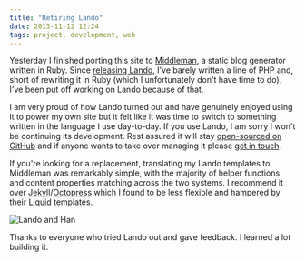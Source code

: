 ```yaml
---
title: "Retiring Lando"
date: 2013-11-12 12:24
tags: project, development, web
---
```


Yesterday I finished porting this site to [Middleman][mm], a static blog generator written in Ruby. Since [releasing Lando][la], I've barely written a line of PHP and, short of rewriting it in Ruby (which I unfortunately don't have time to do), I've been put off working on Lando because of that.

I am very proud of how Lando turned out and have genuinely enjoyed using it to power my own site but it felt like it was time to switch to something written in the language I use day-to-day. If you use Lando, I am sorry I won't be continuing its development. Rest assured it will stay [open-sourced on GitHub][gh] and if anyone wants to take over managing it please [get in touch][email].

If you're looking for a replacement, translating my Lando templates to Middleman was remarkably simple, with the majority of helper functions and content properties matching across the two systems. I recommend it over [Jekyll][j]/[Octopress][o] which I found to be less flexible and hampered by their [Liquid][li] templates.

<img src="/posts/retiring-lando/lando-and-han.jpg" alt="Lando and Han" class="shadow" />

Thanks to everyone who tried Lando out and gave feedback. I learned a lot building it.

[mm]: http://middlemanapp.com/
[la]: /posts/lando/
[gh]: http://github.com/samrayner/Lando
[email]: mailto:&#115;&#97;&#109;&#64;&#115;&#97;&#109;&#114;&#97;&#121;&#110;&#101;&#114;&#46;&#99;&#111;&#109;
[j]: http://jekyllrb.com/
[o]: http://octopress.org/
[li]: http://liquidmarkup.org/
